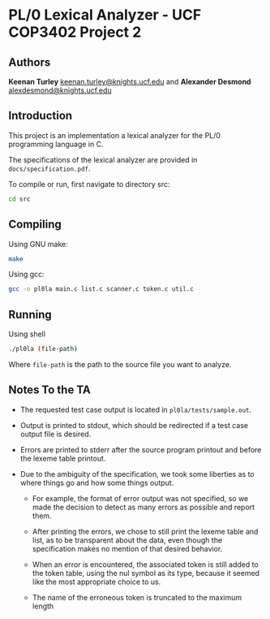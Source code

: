 # PL/0 Lexical Analyzer - UCF COP3402 Project 2

## Authors

**Keenan Turley** <keenan.turley@knights.ucf.edu> and **Alexander Desmond** <alexdesmond@knights.ucf.edu>

## Introduction

This project is an implementation a lexical analyzer for the PL/0 programming language in C.

The specifications of the lexical analyzer are provided in `docs/specification.pdf`.

To compile or run, first navigate to directory src:

```sh
cd src
```

## Compiling

Using GNU make:

```sh
make
```

Using gcc:

```sh
gcc -o pl0la main.c list.c scanner.c token.c util.c
```

## Running

Using shell

```sh
./pl0la (file-path)
```

Where `file-path` is the path to the source file you want to analyze.

## Notes To the TA

- The requested test case output is located in `pl0la/tests/sample.out`.

- Output is printed to stdout, which should be redirected if a test case output file is desired.

- Errors are printed to stderr after the source program printout and before the lexeme table printout.

- Due to the ambiguity of the specification, we took some liberties as to where things go and how some things output.

    - For example, the format of error output was not specified, so we made the decision to detect as many errors as possible and report them.

    - After printing the errors, we chose to still print the lexeme table and list, as to be transparent about the data, even though the specification makes no mention of that desired behavior.

    - When an error is encountered, the associated token is still added to the token table, using the nul symbol as its type, because it seemed like the most appropriate choice to us.

    - The name of the erroneous token is truncated to the maximum length
